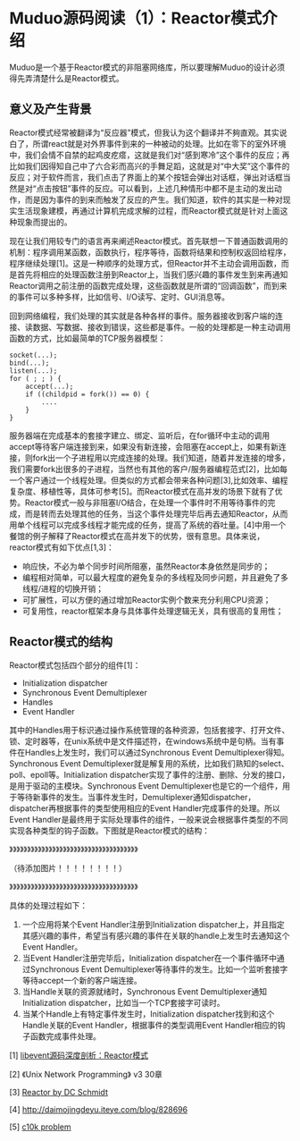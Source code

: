 # Muduo源码阅读（1）：Reactor模式介绍
Muduo是一个基于Reactor模式的非阻塞网络库，所以要理解Muduo的设计必须得先弄清楚什么是Reactor模式。
## 意义及产生背景
Reactor模式经常被翻译为“反应器”模式，但我认为这个翻译并不夠直观。其实说白了，所谓react就是对外界事件到来的一种被动的处理。比如在零下的室外环境中，我们会情不自禁的起鸡皮疙瘩，这就是我们对“感到寒冷”这个事件的反应；再比如我们因得知自己中了六合彩而高兴的手舞足蹈，这就是对“中大奖”这个事件的反应；对于软件而言，我们点击了界面上的某个按钮会弹出对话框，弹出对话框当然是对“点击按钮”事件的反应。可以看到，上述几种情形中都不是主动的发出动作，而是因为事件的到来而触发了反应的产生。我们知道，软件的其实是一种对现实生活现象建模，再通过计算机完成求解的过程，而Reactor模式就是针对上面这种现象而提出的。

现在让我们用较专门的语言再来阐述Reactor模式。首先联想一下普通函数调用的机制：程序调用某函数，函数执行，程序等待，函数将结果和控制权返回给程序，程序继续处理[1]。这是一种顺序的处理方式，但Reactor并不主动会调用函数，而是首先将相应的处理函数注册到Reactor上，当我们感兴趣的事件发生到来再通知Reactor调用之前注册的函数完成处理，这些函数就是所谓的“回调函数”，而到来的事件可以多种多样，比如信号、I/O读写、定时、GUI消息等。

回到网络编程，我们处理的其实就是各种各样的事件。服务器接收到客户端的连接、读数据、写数据、接收到错误，这些都是事件。一般的处理都是一种主动调用函数的方式，比如最简单的TCP服务器模型：
```
socket(...);
bind(...);
listen(...);
for ( ; ; ) {
    accept(...);
    if ((childpid = fork()) == 0) {
        ....
    }
}
```
服务器端在完成基本的套接字建立、绑定、监听后，在for循环中主动的调用accept等待客户端连接到来，如果没有新连接，会阻塞在accept上，如果有新连接，则fork出一个子进程用以完成连接的处理。我们知道，随着并发连接的增多，我们需要fork出很多的子进程，当然也有其他的客户/服务器编程范式[2]，比如每一个客户通过一个线程处理。但类似的方式都会带来各种问题[3],比如效率、编程复杂度、移植性等，具体可参考[5]。而Reactor模式在高并发的场景下就有了优势。Reactor模式一般与非阻塞I/O结合，在处理一个事件时不用等待事件的完成，而是转而去处理其他的任务，当这个事件处理完毕后再去通知Reactor，从而用单个线程可以完成多线程才能完成的任务，提高了系统的吞吐量。[4]中用一个餐馆的例子解释了Reactor模式在高并发下的优势，很有意思。具体来说，reactor模式有如下优点[1,3]：
* 响应快，不必为单个同步时间所阻塞，虽然Reactor本身依然是同步的；
* 编程相对简单，可以最大程度的避免复杂的多线程及同步问题，并且避免了多线程/进程的切换开销；
* 可扩展性，可以方便的通过增加Reactor实例个数来充分利用CPU资源；
* 可复用性，reactor框架本身与具体事件处理逻辑无关，具有很高的复用性；

## Reactor模式的结构 
Reactor模式包括四个部分的组件[1]：
* Initialization dispatcher
* Synchronous Event Demultiplexer
* Handles
* Event Handler

其中的Handles用于标识通过操作系统管理的各种资源，包括套接字、打开文件、锁、定时器等，在unix系统中是文件描述符，在windows系统中是句柄。当有事件在Handles上发生时，我们可以通过Synchronous Event Demultiplexer得知。Synchronous Event Demultiplexer就是解复用的系统，比如我们熟知的select、poll、epoll等。Initialization dispatcher实现了事件的注册、删除、分发的接口，是用于驱动的主模块。Synchronous Event Demultiplexer也是它的一个组件，用于等待新事件的发生。当事件发生时，Demultiplexer通知dispatcher，dispatcher再根据事件的类型使用相应的Event Handler完成事件的处理。所以Event Handler是最终用于实际处理事件的组件，一般来说会根据事件类型的不同实现各种类型的钩子函数。下图就是Reactor模式的结构：

》》》》》》》》》》》》》》》》》》》》》》》》》》》》》》》》》》》》

（待添加图片！！！！！！！！）

》》》》》》》》》》》》》》》》》》》》》》》》》》》》》》》》》》》》

具体的处理过程如下：
1. 一个应用将某个Event Handler注册到Initialization dispatcher上，并且指定其感兴趣的事件，希望当有感兴趣的事件在关联的handle上发生时去通知这个Event Handler。
2. 当Event Handler注册完毕后，Initialization dispatcher在一个事件循环中通过Synchronous Event Demultiplexer等待事件的发生。比如一个监听套接字等待accept一个新的客户端连接。
3. 当Handle关联的资源就绪时，Synchronous Event Demultiplexer通知Initialization dispatcher，比如当一个TCP套接字可读时。
4. 当某个Handle上有特定事件发生时，Initialization dispatcher找到和这个Handle关联的Event Handler，根据事件的类型调用Event Handler相应的钩子函数完成事件处理。

[1] [libevent源码深度剖析：Reactor模式](http://cpp.ezbty.org/content/science_doc/libevent%E6%BA%90%E7%A0%81%E6%B7%B1%E5%BA%A6%E5%89%96%E6%9E%90%EF%BC%9Areactor%E6%A8%A1%E5%BC%8F)

[2] 《Unix Network Programming》 v3 30章

[3] [Reactor by DC Schmidt](www.cs.wustl.edu/~schmidt/PDF/reactor-siemens.pdf‎)

[4] http://daimojingdeyu.iteye.com/blog/828696

[5] [c10k problem](http://www.kegel.com/c10k.html)
